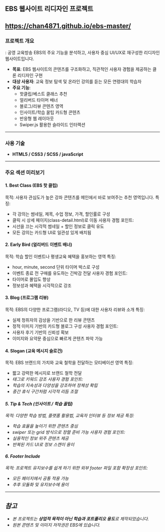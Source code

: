 ## EBS 웹사이트 리디자인 프로젝트
https://chan4871.github.io/ebs-master/
---
### 프로젝트 개요
: 공영 교육방송 EBS의 주요 기능을 분석하고, 사용자 중심 UI/UX로 재구성한 리디자인 웹사이트입니다.
- **목표**: EBS 웹사이트의 콘텐츠를 구조화하고, 직관적인 사용자 경험을 제공하는 클론 리디자인 구현
- **대상 사용자**: 교육 정보 탐색 및 온라인 강의를 듣는 모든 연령대의 학습자
- **주요 기능**:
  - 핫클립/베스트 클래스 추천
  - 얼리버드 타이머 배너
  - 블로그/리뷰 콘텐츠 영역
  - 인사이트/학습 꿀팁 카드형 콘텐츠
  - 반응형 웹 레이아웃
  - Swiper.js 활용한 슬라이드 인터랙션

---
### 사용 기술

- **HTML5 / CSS3 / SCSS / javaScript**
---
### 주요 섹션 미리보기
#### 1. Best Class (EBS 핫 클립)
목적: 사용자 관심도가 높은 강좌 콘텐츠를 메인에서 바로 보여주는 추천 영역입니다.
특징:
- 각 강의는 썸네일, 제목, 수업 정보, 가격, 할인률로 구성
- 클릭 시 상세 페이지(class-detail.html)로 이동
사용자 경험 포인트:
- 시선을 끄는 시각적 썸네일 + 할인 정보로 클릭 유도
- 모든 강의는 카드형 UI로 일관성 있게 배치됨

#### 2. Early Bird (얼리버드 이벤트 배너)
목적: 학습 할인 이벤트나 평생교육 혜택을 홍보하는 영역
특징:
- hour, minute, second 단위 타이머 박스로 구성
- 이벤트 종료 전 구매를 유도하는 긴박감 전달
사용자 경험 포인트:
- 타이머로 몰입도 향상
- 정보성과 혜택을 시각적으로 강조

#### 3. Blog (프로그램 리뷰)
목적: EBS의 다양한 프로그램(라디오, TV 등)에 대한 사용자 리뷰와 소개
특징: 
- 실제 청취자의 감상을 기반으로 한 리뷰 콘텐츠
- 정적 이미지 기반의 카드형 블로그 구성
사용자 경험 포인트:
- 사용자 후기 기반의 신뢰성 확보
- 이미지와 요약문 중심으로 빠르게 콘텐츠 파악 가능

#### 4. Slogan (교육 메시지 슬로건)
목적: EBS 브랜드의 가치와 교육 철학을 전달하는 모티베이션 영역
특징:
- 짧고 강력한 메시지로 브랜드 철학 전달
- <em> 태그로 키워드 강조
사용자 경험 포인트:
- 학습의 지속성과 다양성을 강조하여 정체성 확립
- 중간 휴식 구간처럼 시각적 리듬 조절

#### 5. Tip & Tech (인사이트 / 학습 꿀팁)
목적: 다양한 학습 방법, 플랫폼 활용법, 교육자 인터뷰 등 정보 제공
특징:
- 학습 효율을 높이기 위한 콘텐츠 중심
- swiper 또는 grid 방식으로 정렬 준비 가능
사용자 경험 포인트:
- 실용적인 정보 위주 콘텐츠 제공
- 반복된 카드 UI로 정보 스캔이 용이

#### 6. Footer Include
목적: 프로젝트 유지보수를 쉽게 하기 위한 외부 footer 파일 포함
확장성 포인트:
- 모든 페이지에서 공통 적용 가능
- 추후 모듈화 및 유지보수에 용이

---
## 참고
- 본 프로젝트는 **상업적 목적이 아닌 학습과 포트폴리오 용도**로 제작되었습니다.
- 원본 콘텐츠 및 이미지 저작권은 EBS에 있습니다.

